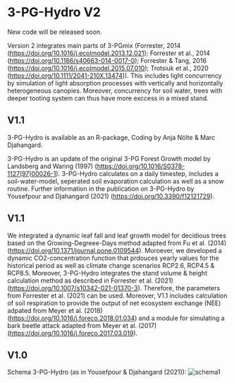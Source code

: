 # 3-PG-Hydro V2
New code will be released soon.

Version 2 integrates main parts of 3-PGmix (Forrester, 2014 (https://doi.org/10.1016/j.ecolmodel.2013.12.021); Forrester et al., 2014 (https://doi.org/10.1186/s40663-014-0017-0); Forrester & Tang, 2016 (https://doi.org/10.1016/j.ecolmodel.2015.07.010); Trotsiuk et al., 2020 (https://doi.org/10.1111/2041-210X.13474)).
This includes light concurrency by simulation of light absorption processes with vertically and horizontally heterogeneous canopies. Moreover, concurrency for soil water, trees with deeper tooting system can thus have more exccess in a mixed stand.

## V1.1
3-PG-Hydro is available as an R-package, Coding by Anja Nölte & Marc Djahangard.

3-PG-Hydro is an update of the original 3-PG Forest Growth model by Landsberg and Waring (1997) (https://doi.org/10.1016/S0378-1127(97)00026-1). 3-PG-Hydro calculates on a daily timestep, includes a soil-water-model, seperated soil evaporation calculation as well as a snow routine. Further information in the publication on 3-PG-Hydro by Yousefpour and Djahangard (2021) (https://doi.org/10.3390/f12121729).

## V1.1

We integrated a dynamic leaf fall and leaf growth model for decidious trees based on the Growing-Degreee-Days method adapted from Fu et al. (2014) (https://doi.org/10.1371/journal.pone.0109544). Moroever, we developed a dynamic CO2-concentration function that prdouces yearly values for the historical period as well as climate change scenarios RCP2.6, RCP4.5 & RCP8.5. Moreover, 3-PG-Hydro integrates the stand volume & height calculation method as described in Forrester et al. (2021) (https://doi.org/10.1007/s10342-021-01370-3). Therefore, the parameters from Forrester et al. (2021) can be used.
Moreover, V1.1 includes calculation of soil respiration to provide the output of net ecosystem exchange (NEE) adpated from Meyer et al. (2018) (https://doi.org/10.1016/j.foreco.2018.01.034) and a module for simulating a bark beetle attack adapted from Meyer et al. (2017) (https://doi.org/10.1016/j.foreco.2017.03.019).

## V1.0

Schema 3-PG-Hydro (as in Yousefpour & Djahangard (2021)):
![schema1](https://user-images.githubusercontent.com/122866605/213461877-833bb89d-31b6-4ca1-99d3-ef30e7fcff4f.png)
